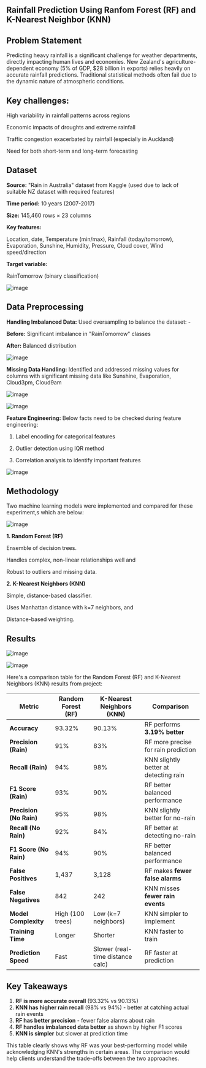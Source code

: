 Rainfall Prediction Using Ranfom Forest (RF) and  K-Nearest Neighbor (KNN)
--------------------------------------------------------------------------


**Problem Statement**
----------------------

Predicting heavy rainfall is a significant challenge for weather departments, directly impacting human lives and economies. New Zealand's agriculture-dependent economy (5% of GDP, $28 billion in exports) relies heavily on accurate rainfall predictions. Traditional statistical methods often fail due to the dynamic nature of atmospheric conditions.

**Key challenges:**
---------------------

High variability in rainfall patterns across regions

Economic impacts of droughts and extreme rainfall

Traffic congestion exacerbated by rainfall (especially in Auckland)

Need for both short-term and long-term forecasting


**Dataset**
------------
**Source:** "Rain in Australia" dataset from Kaggle (used due to lack of suitable NZ dataset with required features)

**Time period:** 10 years (2007-2017)

**Size:** 145,460 rows × 23 columns

**Key features:**

Location, date, Temperature (min/max), Rainfall (today/tomorrow), Evaporation, Sunshine, Humidity, Pressure, Cloud cover, Wind speed/direction

**Target variable:** 

RainTomorrow (binary classification)

![image](https://github.com/user-attachments/assets/7d138808-c6f4-4a5a-831e-7b8648becae9)

**Data Preprocessing**
----------------------
**Handling Imbalanced Data:**
Used oversampling to balance the dataset: -

**Before:** Significant imbalance in "RainTomorrow" classes
                  
**After:** Balanced distribution

![image](https://github.com/user-attachments/assets/10d4166e-efe3-440b-b781-70e524adf67c)
                       
**Missing Data Handling:** Identified and addressed missing values for columns with significant missing data like Sunshine, Evaporation, Cloud3pm, Cloud9am

![image](https://github.com/user-attachments/assets/ab75a5b6-d192-44cf-a65c-4f9db8f94d59)

![image](https://github.com/user-attachments/assets/35a4ad1d-ded5-43d9-8d17-94886c6dd59c)


**Feature Engineering:** 
Below facts need to be checked during feature engineering: 

1. Label encoding for categorical features

2. Outlier detection using IQR method

3. Correlation analysis to identify important features
                      

![image](https://github.com/user-attachments/assets/df1d44c9-c8f2-491d-89ee-62c0d6510d78)


**Methodology**
---------------

Two machine learning models were implemented and compared for these experiment,s which are below:

![image](https://github.com/user-attachments/assets/f8272b42-65be-46d5-b87a-4f296ad168e5)

**1. Random Forest (RF)**

Ensemble of decision trees.

Handles complex, non-linear relationships well and

Robust to outliers and missing data.

**2. K-Nearest Neighbors (KNN)**

Simple, distance-based classifier.

Uses Manhattan distance with k=7 neighbors, and

Distance-based weighting.


**Results**
-----------

![image](https://github.com/user-attachments/assets/81ef6c10-8954-45f4-9046-4f7a330ece23)

![image](https://github.com/user-attachments/assets/bd4e8558-1149-47c2-a371-9b3fd6a3c985)


Here's a comparison table for the Random Forest (RF) and K-Nearest Neighbors (KNN) results from project:

| **Metric**       | **Random Forest (RF)** | **K-Nearest Neighbors (KNN)** | **Comparison**                     |
|------------------|-----------------------|------------------------------|-----------------------------------|
| **Accuracy**     | 93.32%                | 90.13%                       | RF performs **3.19% better**      |
| **Precision (Rain)** | 91%               | 83%                          | RF more precise for rain prediction |
| **Recall (Rain)**    | 94%               | 98%                          | KNN slightly better at detecting rain |
| **F1 Score (Rain)**  | 93%               | 90%                          | RF better balanced performance    |
| **Precision (No Rain)** | 95%            | 98%                          | KNN slightly better for no-rain   |
| **Recall (No Rain)**    | 92%            | 84%                          | RF better at detecting no-rain    |
| **F1 Score (No Rain)**  | 94%            | 90%                          | RF better balanced performance    |
| **False Positives** | 1,437            | 3,128                        | RF makes **fewer false alarms**   |
| **False Negatives** | 842              | 242                          | KNN misses **fewer rain events**  |
| **Model Complexity** | High (100 trees) | Low (k=7 neighbors)          | KNN simpler to implement          |
| **Training Time**    | Longer            | Shorter                      | KNN faster to train               |
| **Prediction Speed** | Fast             | Slower (real-time distance calc) | RF faster at prediction          |


**Key Takeaways**
------------------

1. **RF is more accurate overall** (93.32% vs 90.13%)
2. **KNN has higher rain recall** (98% vs 94%) - better at catching actual rain events
3. **RF has better precision** - fewer false alarms about rain
4. **RF handles imbalanced data better** as shown by higher F1 scores
5. **KNN is simpler** but slower at prediction time

This table clearly shows why RF was your best-performing model while acknowledging KNN's strengths in certain areas. The comparison would help clients understand the trade-offs between the two approaches.






















